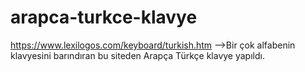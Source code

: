 # arapca-turkce-klavye
https://www.lexilogos.com/keyboard/turkish.htm -->Bir çok alfabenin klavyesini barındıran bu siteden Arapça Türkçe klavye yapıldı.
